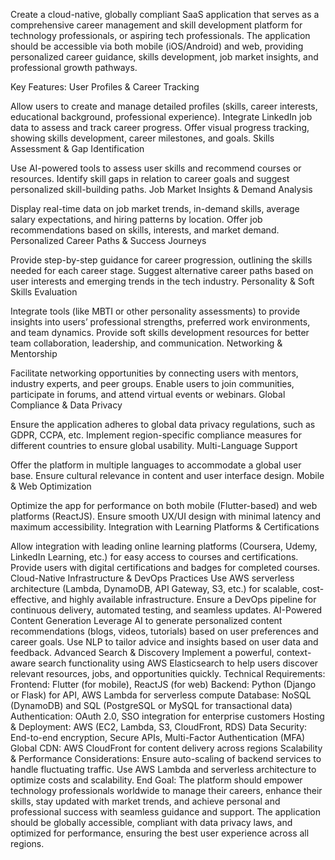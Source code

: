 Create a cloud-native, globally compliant SaaS application that serves as a comprehensive career management and skill development platform for technology professionals, or aspiring tech professionals. The application should be accessible via both mobile (iOS/Android) and web, providing personalized career guidance, skills development, job market insights, and professional growth pathways.

Key Features:
User Profiles & Career Tracking

Allow users to create and manage detailed profiles (skills, career interests, educational background, professional experience).
Integrate LinkedIn job data to assess and track career progress.
Offer visual progress tracking, showing skills development, career milestones, and goals.
Skills Assessment & Gap Identification

Use AI-powered tools to assess user skills and recommend courses or resources.
Identify skill gaps in relation to career goals and suggest personalized skill-building paths.
Job Market Insights & Demand Analysis

Display real-time data on job market trends, in-demand skills, average salary expectations, and hiring patterns by location.
Offer job recommendations based on skills, interests, and market demand.
Personalized Career Paths & Success Journeys

Provide step-by-step guidance for career progression, outlining the skills needed for each career stage.
Suggest alternative career paths based on user interests and emerging trends in the tech industry.
Personality & Soft Skills Evaluation

Integrate tools (like MBTI or other personality assessments) to provide insights into users’ professional strengths, preferred work environments, and team dynamics.
Provide soft skills development resources for better team collaboration, leadership, and communication.
Networking & Mentorship

Facilitate networking opportunities by connecting users with mentors, industry experts, and peer groups.
Enable users to join communities, participate in forums, and attend virtual events or webinars.
Global Compliance & Data Privacy

Ensure the application adheres to global data privacy regulations, such as GDPR, CCPA, etc.
Implement region-specific compliance measures for different countries to ensure global usability.
Multi-Language Support

Offer the platform in multiple languages to accommodate a global user base.
Ensure cultural relevance in content and user interface design.
Mobile & Web Optimization

Optimize the app for performance on both mobile (Flutter-based) and web platforms (ReactJS).
Ensure smooth UX/UI design with minimal latency and maximum accessibility.
Integration with Learning Platforms & Certifications

Allow integration with leading online learning platforms (Coursera, Udemy, LinkedIn Learning, etc.) for easy access to courses and certifications.
Provide users with digital certifications and badges for completed courses.
Cloud-Native Infrastructure & DevOps Practices
Use AWS serverless architecture (Lambda, DynamoDB, API Gateway, S3, etc.) for scalable, cost-effective, and highly available infrastructure.
Ensure a DevOps pipeline for continuous delivery, automated testing, and seamless updates.
AI-Powered Content Generation
Leverage AI to generate personalized content recommendations (blogs, videos, tutorials) based on user preferences and career goals.
Use NLP to tailor advice and insights based on user data and feedback.
Advanced Search & Discovery
Implement a powerful, context-aware search functionality using AWS Elasticsearch to help users discover relevant resources, jobs, and opportunities quickly.
Technical Requirements:
Frontend: Flutter (for mobile), ReactJS (for web)
Backend: Python (Django or Flask) for API, AWS Lambda for serverless compute
Database: NoSQL (DynamoDB) and SQL (PostgreSQL or MySQL for transactional data)
Authentication: OAuth 2.0, SSO integration for enterprise customers
Hosting & Deployment: AWS (EC2, Lambda, S3, CloudFront, RDS)
Data Security: End-to-end encryption, Secure APIs, Multi-Factor Authentication (MFA)
Global CDN: AWS CloudFront for content delivery across regions
Scalability & Performance Considerations:
Ensure auto-scaling of backend services to handle fluctuating traffic.
Use AWS Lambda and serverless architecture to optimize costs and scalability.
End Goal:
The platform should empower technology professionals worldwide to manage their careers, enhance their skills, stay updated with market trends, and achieve personal and professional success with seamless guidance and support. The application should be globally accessible, compliant with data privacy laws, and optimized for performance, ensuring the best user experience across all regions.

